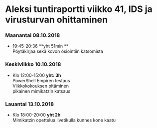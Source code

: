 # Aleksi tuntiraportti viikko 41, IDS ja virusturvan ohittaminen

### Maanantai 08.10.2018  
* 19:45-20:36 **yht 51min **  
Pöytäkirjaa sekä kovon osiointiin katsomista  

### Keskiviikko 10.10.2018  
* Klo 12:00-15:00 **yht: 3h**  
PowerShell Empiren testaus  
Viikkokokouksen pitäminen  
pikainen mimikatzin katsaus  

### Lauantai 13.10.2018  
* Klo 18:00-20:00 **yht 2h**  
Mimikatzin opettelua livetikulla kunnes kone kaatu
